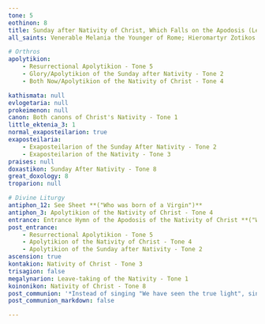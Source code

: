```yaml
---
tone: 5
eothinon: 8
title: Sunday after Nativity of Christ, Which Falls on the Apodosis (Leave-taking) of the Nativity of Christ
all_saints: Venerable Melania the Younger of Rome; Hieromartyr Zotikos of Rome, the friend of orphans; Blessed Theophylact, Archbishop of Ochrid

# Orthros
apolytikion:
    - Resurrectional Apolytikion - Tone 5
    - Glory/Apolytikion of the Sunday after Nativity - Tone 2
    - Both Now/Apolytikion of the Nativity of Christ - Tone 4

kathismata: null
evlogetaria: null
prokeimenon: null
canon: Both canons of Christ's Nativity - Tone 1
little_ektenia_3: 1
normal_exaposteilarion: true
exaposteilaria:
    - Exaposteilarion of the Sunday After Nativity - Tone 2
    - Exaposteilarion of the Nativity - Tone 3
praises: null
doxastikon: Sunday After Nativity - Tone 8
great_doxology: 8
troparion: null

# Divine Liturgy
antiphon_12: See Sheet **("Who was born of a Virgin")**
antiphon_3: Apolytikion of the Nativity of Christ - Tone 4
entrance: Entrance Hymn of the Apodosis of the Nativity of Christ **("Who art risen from the dead")**
post_entrance:
    - Resurrectional Apolytikion - Tone 5
    - Apolytikion of the Nativity of Christ - Tone 4
    - Apolytikion of the Sunday after Nativity - Tone 2
ascension: true
kontakion: Nativity of Christ - Tone 3
trisagion: false
megalynarion: Leave-taking of the Nativity - Tone 1
koinonikon: Nativity of Christ - Tone 8
post_communion: '*Instead of singing "We have seen the true light", sing the festal Apolytikion: "Thy Nativity O Christ"*'
post_communion_markdown: false

---
```


